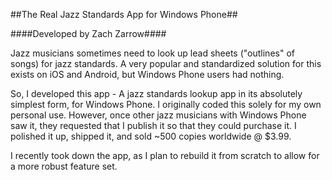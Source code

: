 ##The Real Jazz Standards App for Windows Phone##

####Developed by Zach Zarrow####

Jazz musicians sometimes need to look up lead sheets ("outlines" of songs) for jazz standards.  A very popular and standardized solution for this exists on iOS and Android, but Windows Phone users had nothing.

So, I developed this app - A jazz standards lookup app in its absolutely simplest form, for Windows Phone.  I originally coded this solely for my own personal use.  However, once other jazz musicians with Windows Phone saw it, they requested that I publish it so that they could purchase it.  I polished it up, shipped it, and sold ~500 copies worldwide @ $3.99.

I recently took down the app, as I plan to rebuild it from scratch to allow for a more robust feature set.
